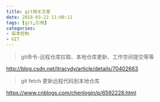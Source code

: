 ```yaml
---
title: git相关文章
date: 2018-03-22 11:00:11
tags: [git,引用]
categories: 
- 版本控制
- GIT
---
```

> git命令-远程仓库拉取、本地仓库更新、工作空间提交等等

<http://blog.csdn.net/jtracydy/article/details/70402663>

> git fetch 更新远程代码到本地仓库 

<https://www.cnblogs.com/chenlogin/p/6592228.html>

